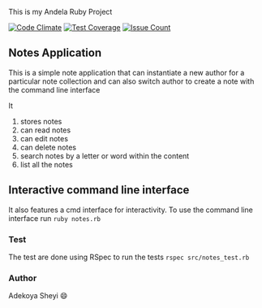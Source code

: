 This is my Andela Ruby Project

[![Code Climate](https://codeclimate.com/github/sheyooo/andela-project/badges/gpa.svg)](https://codeclimate.com/github/sheyooo/andela-project) [![Test Coverage](https://codeclimate.com/github/sheyooo/andela-project/badges/coverage.svg)](https://codeclimate.com/github/sheyooo/andela-project/coverage) [![Issue Count](https://codeclimate.com/github/sheyooo/andela-project/badges/issue_count.svg)](https://codeclimate.com/github/sheyooo/andela-project)

## Notes Application
This is a simple note application that can instantiate a new author for a particular note collection and can also switch author to create a note with the command line interface

It 
  1. stores notes
  2. can read notes 
  3. can edit notes
  4. can delete notes
  5. search notes by a letter or word within the content
  6. list all the notes

## Interactive command line interface
It also features a cmd interface for interactivity.
To use the command line interface run `ruby notes.rb` 
  
  
### Test
The test are done using RSpec
to run the tests `rspec src/notes_test.rb`

### Author 
Adekoya Sheyi :smile: